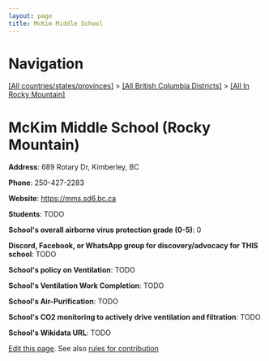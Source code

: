 ```yaml
---
layout: page
title: McKim Middle School
---
```

# Navigation

[[All countries/states/provinces]](../../..) > [[All British Columbia Districts]](../..) > [[All In Rocky Mountain]](..)

# McKim Middle School (Rocky Mountain)

**Address**: 689 Rotary Dr, Kimberley, BC

**Phone**: 250-427-2283

**Website**: <https://mms.sd6.bc.ca>

**Students**: TODO

**School's overall airborne virus protection grade (0-5)**: 0

**Discord, Facebook, or WhatsApp group for discovery/advocacy for THIS school**: TODO

**School's policy on Ventilation**: TODO

**School's Ventilation Work Completion**: TODO

**School's Air-Purification**: TODO

**School's CO2 monitoring to actively drive ventilation and filtration**: TODO

**School's Wikidata URL**: TODO


[Edit this page](https://github.com/ventilate-schools/BC/edit/main/./Rocky_Mountain/McKim_Middle_School.md). See also [rules for contribution](../../../contribution-rules/)